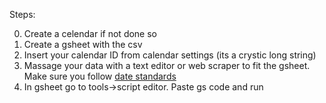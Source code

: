 Steps:

0. Create a celendar if not done so
1. Create a gsheet with the csv
2. Insert your calendar ID from calendar settings (its a crystic long string)
3. Massage your data with a text editor or web scraper to fit the gsheet. Make sure you follow [date standards](https://developers.google.com/chart/interactive/docs/datesandtimes#datetimes-using-the-date-constructor)
4. In gsheet go to tools->script editor. Paste gs code and run
